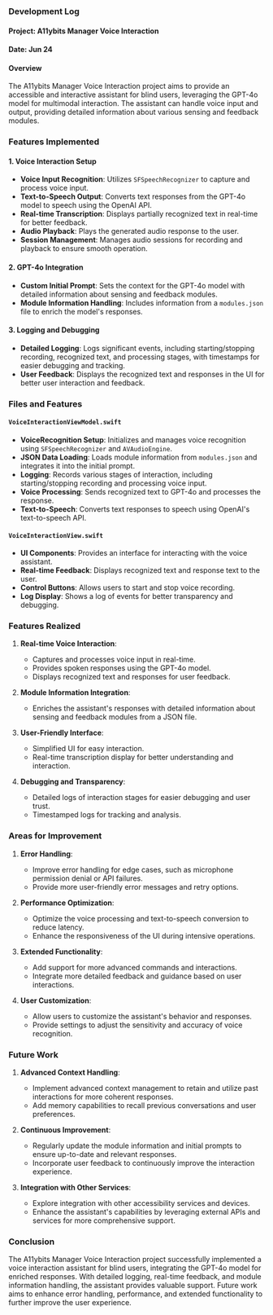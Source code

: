 ### Development Log

#### Project: A11ybits Manager Voice Interaction

#### Date: Jun 24

#### Overview

The A11ybits Manager Voice Interaction project aims to provide an accessible and interactive assistant for blind users, leveraging the GPT-4o model for multimodal interaction. The assistant can handle voice input and output, providing detailed information about various sensing and feedback modules.

### Features Implemented

#### 1. **Voice Interaction Setup**
   - **Voice Input Recognition**: Utilizes `SFSpeechRecognizer` to capture and process voice input.
   - **Text-to-Speech Output**: Converts text responses from the GPT-4o model to speech using the OpenAI API.
   - **Real-time Transcription**: Displays partially recognized text in real-time for better feedback.
   - **Audio Playback**: Plays the generated audio response to the user.
   - **Session Management**: Manages audio sessions for recording and playback to ensure smooth operation.

#### 2. **GPT-4o Integration**
   - **Custom Initial Prompt**: Sets the context for the GPT-4o model with detailed information about sensing and feedback modules.
   - **Module Information Handling**: Includes information from a `modules.json` file to enrich the model's responses.

#### 3. **Logging and Debugging**
   - **Detailed Logging**: Logs significant events, including starting/stopping recording, recognized text, and processing stages, with timestamps for easier debugging and tracking.
   - **User Feedback**: Displays the recognized text and responses in the UI for better user interaction and feedback.

### Files and Features

#### `VoiceInteractionViewModel.swift`
   - **VoiceRecognition Setup**: Initializes and manages voice recognition using `SFSpeechRecognizer` and `AVAudioEngine`.
   - **JSON Data Loading**: Loads module information from `modules.json` and integrates it into the initial prompt.
   - **Logging**: Records various stages of interaction, including starting/stopping recording and processing voice input.
   - **Voice Processing**: Sends recognized text to GPT-4o and processes the response.
   - **Text-to-Speech**: Converts text responses to speech using OpenAI's text-to-speech API.

#### `VoiceInteractionView.swift`
   - **UI Components**: Provides an interface for interacting with the voice assistant.
   - **Real-time Feedback**: Displays recognized text and response text to the user.
   - **Control Buttons**: Allows users to start and stop voice recording.
   - **Log Display**: Shows a log of events for better transparency and debugging.

### Features Realized

1. **Real-time Voice Interaction**:
   - Captures and processes voice input in real-time.
   - Provides spoken responses using the GPT-4o model.
   - Displays recognized text and responses for user feedback.

2. **Module Information Integration**:
   - Enriches the assistant's responses with detailed information about sensing and feedback modules from a JSON file.

3. **User-Friendly Interface**:
   - Simplified UI for easy interaction.
   - Real-time transcription display for better understanding and interaction.

4. **Debugging and Transparency**:
   - Detailed logs of interaction stages for easier debugging and user trust.
   - Timestamped logs for tracking and analysis.

### Areas for Improvement

1. **Error Handling**:
   - Improve error handling for edge cases, such as microphone permission denial or API failures.
   - Provide more user-friendly error messages and retry options.

2. **Performance Optimization**:
   - Optimize the voice processing and text-to-speech conversion to reduce latency.
   - Enhance the responsiveness of the UI during intensive operations.

3. **Extended Functionality**:
   - Add support for more advanced commands and interactions.
   - Integrate more detailed feedback and guidance based on user interactions.

4. **User Customization**:
   - Allow users to customize the assistant's behavior and responses.
   - Provide settings to adjust the sensitivity and accuracy of voice recognition.

### Future Work

1. **Advanced Context Handling**:
   - Implement advanced context management to retain and utilize past interactions for more coherent responses.
   - Add memory capabilities to recall previous conversations and user preferences.

3. **Continuous Improvement**:
   - Regularly update the module information and initial prompts to ensure up-to-date and relevant responses.
   - Incorporate user feedback to continuously improve the interaction experience.

4. **Integration with Other Services**:
   - Explore integration with other accessibility services and devices.
   - Enhance the assistant's capabilities by leveraging external APIs and services for more comprehensive support.

### Conclusion

The A11ybits Manager Voice Interaction project successfully implemented a voice interaction assistant for blind users, integrating the GPT-4o model for enriched responses. With detailed logging, real-time feedback, and module information handling, the assistant provides valuable support. Future work aims to enhance error handling, performance, and extended functionality to further improve the user experience.